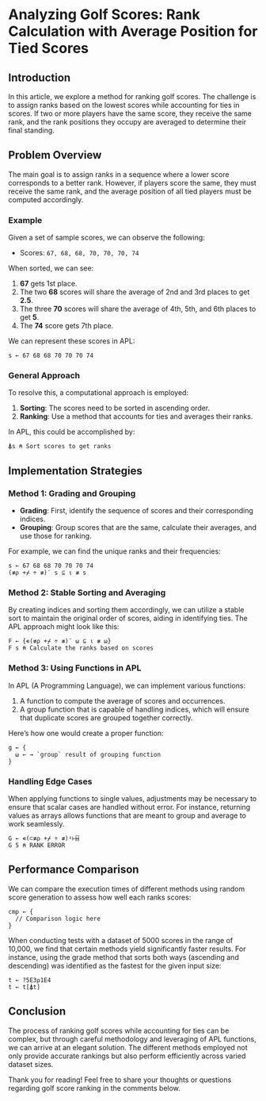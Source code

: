 
# Analyzing Golf Scores: Rank Calculation with Average Position for Tied Scores

## Introduction
In this article, we explore a method for ranking golf scores. The challenge is to assign ranks based on the lowest scores while accounting for ties in scores. If two or more players have the same score, they receive the same rank, and the rank positions they occupy are averaged to determine their final standing.

## Problem Overview
The main goal is to assign ranks in a sequence where a lower score corresponds to a better rank. However, if players score the same, they must receive the same rank, and the average position of all tied players must be computed accordingly.

### Example
Given a set of sample scores, we can observe the following:

- Scores: `67, 68, 68, 70, 70, 70, 74`

When sorted, we can see:
1. **67** gets 1st place.
2. The two **68** scores will share the average of 2nd and 3rd places to get **2.5**.
3. The three **70** scores will share the average of 4th, 5th, and 6th places to get **5**.
4. The **74** score gets 7th place.

We can represent these scores in APL:

```apl
s ← 67 68 68 70 70 70 74
```

### General Approach
To resolve this, a computational approach is employed:

1. **Sorting**: The scores need to be sorted in ascending order.
2. **Ranking**: Use a method that accounts for ties and averages their ranks.

In APL, this could be accomplished by:

```apl
⍋s ⍝ Sort scores to get ranks
```

## Implementation Strategies

### Method 1: Grading and Grouping
- **Grading**: First, identify the sequence of scores and their corresponding indices.
- **Grouping**: Group scores that are the same, calculate their averages, and use those for ranking.

For example, we can find the unique ranks and their frequencies:

```apl
s ← 67 68 68 70 70 70 74
(≢⍴ +⌿ ÷ ≢)¨ s ⊆ ⍳ ≢ s
```

### Method 2: Stable Sorting and Averaging
By creating indices and sorting them accordingly, we can utilize a stable sort to maintain the original order of scores, aiding in identifying ties. The APL approach might look like this:

```apl
F ← {∊(≢⍴ +⌿ ÷ ≢)¨ ⍵ ⊆ ⍳ ≢ ⍵}
F s ⍝ Calculate the ranks based on scores
```

### Method 3: Using Functions in APL
In APL (A Programming Language), we can implement various functions:
1. A function to compute the average of scores and occurrences.
2. A group function that is capable of handling indices, which will ensure that duplicate scores are grouped together correctly.

Here’s how one would create a proper function:

```apl
g ← {
  ⍵ ← → `group` result of grouping function
}
```

### Handling Edge Cases
When applying functions to single values, adjustments may be necessary to ensure that scalar cases are handled without error. For instance, returning values as arrays allows functions that are meant to group and average to work seamlessly.

```apl
G ← ∊(⊂≢⍴ +⌿ ÷ ≢)⍤⊢⌸
G 5 ⍝ RANK ERROR
```

## Performance Comparison
We can compare the execution times of different methods using random score generation to assess how well each ranks scores:

```apl
cmp ← { 
  // Comparison logic here
}
```

When conducting tests with a dataset of 5000 scores in the range of 10,000, we find that certain methods yield significantly faster results. For instance, using the grade method that sorts both ways (ascending and descending) was identified as the fastest for the given input size:

```apl
t ← ?5E3⍴1E4
t ← t[⍋t]
```

## Conclusion
The process of ranking golf scores while accounting for ties can be complex, but through careful methodology and leveraging of APL functions, we can arrive at an elegant solution. The different methods employed not only provide accurate rankings but also perform efficiently across varied dataset sizes.

Thank you for reading! Feel free to share your thoughts or questions regarding golf score ranking in the comments below.
